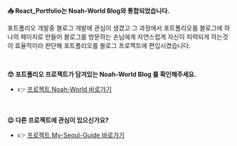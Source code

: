 <br/>

**📥 React_Portfolio는 Noah-World Blog와 통합되었습니다.**

포트폴리오 개발중 블로그 개발에 관심이 생겼고 그 과정에서 포트폴리오를 블로그에 하나의 페이지로 만들어 블로그를 방문하는 손님에게 자연스럽게 자신이 피력되게 하는것이 효율적이라 판단해 포트폴리오를 블로그 프로젝트에 편입시켰습니다.

<br/>


**😙 포트폴리오 프로젝트가 담겨있는 Noah-World Blog 를 확인해주세요.**

- 👉 [프로젝트 Noah-World 바로가기](https://github.com/noah071610/Next_Noahworld)<br/>

<br/>

**😉 다른 프로젝트에 관심이 있으신가요?**

- 👉 [프로젝트 My-Seoul-Guide 바로가기](https://github.com/noah071610/My-Seoul-Guide)

<br/><br/><br/><br/>
